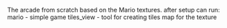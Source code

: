 The arcade from scratch based on the Mario textures.
after setup can run:
mario - simple game
tiles_view - tool for creating tiles map for the texture
